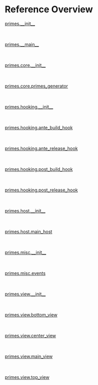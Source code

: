 
# Reference Overview

[primes.\_\_init\_\_](https://github.com/pyrustic/primes/blob/master/docs/reference/content/primes.\_\_init\_\_.md#README) 
<br>
 
<br><br>[primes.\_\_main\_\_](https://github.com/pyrustic/primes/blob/master/docs/reference/content/primes.\_\_main\_\_.md#README) 
<br>
 
<br><br>[primes.core.\_\_init\_\_](https://github.com/pyrustic/primes/blob/master/docs/reference/content/primes.core.\_\_init\_\_.md#README) 
<br>
 
<br><br>[primes.core.primes\_generator](https://github.com/pyrustic/primes/blob/master/docs/reference/content/primes.core.primes\_generator.md#README) 
<br>
 
<br><br>[primes.hooking.\_\_init\_\_](https://github.com/pyrustic/primes/blob/master/docs/reference/content/primes.hooking.\_\_init\_\_.md#README) 
<br>
 
<br><br>[primes.hooking.ante\_build\_hook](https://github.com/pyrustic/primes/blob/master/docs/reference/content/primes.hooking.ante\_build\_hook.md#README) 
<br>
 
<br><br>[primes.hooking.ante\_release\_hook](https://github.com/pyrustic/primes/blob/master/docs/reference/content/primes.hooking.ante\_release\_hook.md#README) 
<br>
 
<br><br>[primes.hooking.post\_build\_hook](https://github.com/pyrustic/primes/blob/master/docs/reference/content/primes.hooking.post\_build\_hook.md#README) 
<br>
 
<br><br>[primes.hooking.post\_release\_hook](https://github.com/pyrustic/primes/blob/master/docs/reference/content/primes.hooking.post\_release\_hook.md#README) 
<br>
 
<br><br>[primes.host.\_\_init\_\_](https://github.com/pyrustic/primes/blob/master/docs/reference/content/primes.host.\_\_init\_\_.md#README) 
<br>
 
<br><br>[primes.host.main\_host](https://github.com/pyrustic/primes/blob/master/docs/reference/content/primes.host.main\_host.md#README) 
<br>
 
<br><br>[primes.misc.\_\_init\_\_](https://github.com/pyrustic/primes/blob/master/docs/reference/content/primes.misc.\_\_init\_\_.md#README) 
<br>
 
<br><br>[primes.misc.events](https://github.com/pyrustic/primes/blob/master/docs/reference/content/primes.misc.events.md#README) 
<br>
 
<br><br>[primes.view.\_\_init\_\_](https://github.com/pyrustic/primes/blob/master/docs/reference/content/primes.view.\_\_init\_\_.md#README) 
<br>
 
<br><br>[primes.view.bottom\_view](https://github.com/pyrustic/primes/blob/master/docs/reference/content/primes.view.bottom\_view.md#README) 
<br>
 
<br><br>[primes.view.center\_view](https://github.com/pyrustic/primes/blob/master/docs/reference/content/primes.view.center\_view.md#README) 
<br>
 
<br><br>[primes.view.main\_view](https://github.com/pyrustic/primes/blob/master/docs/reference/content/primes.view.main\_view.md#README) 
<br>
 
<br><br>[primes.view.top\_view](https://github.com/pyrustic/primes/blob/master/docs/reference/content/primes.view.top\_view.md#README) 
<br>
 
